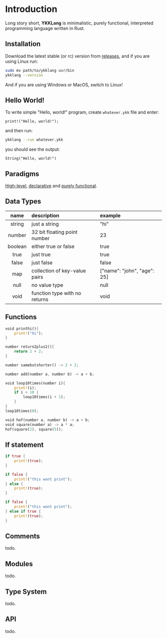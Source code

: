 # Introduction

Long story short, **YKKLang** is minimalistic, purely functional, interpreted programming language written in Rust.

## Installation

Download the latest stable (or rc) version from [releases](https://github.com/ykk2b/ykklang/releases), and if you are using Linux run:

```sh
sudo mv path/to/ykklang usr/bin
ykklang --version
```

And if you are using Windows or MacOS, switch to Linux!

## Hello World!

To write simple "Hello, world!" program, create `whatever.ykk` file and enter:

```
print!("Hello, world!");
```

and then run:

```sh
ykklang --run whatever.ykk
```

you should see the output:

```
String("Hello, world!")
```

## Paradigms

[High-level](https://en.wikipedia.org/wiki/High-level_programming_language), [declarative](https://en.wikipedia.org/wiki/Declarative_programming) and [purely functional](https://en.wikipedia.org/wiki/Purely_functional_programming).

## Data Types

|  name   | description                   | example                     |
| :-----: | :---------------------------- | :-------------------------- |
| string  | just a string                 | "hi"                        |
| number  | 32 bit floating point number  | 23                          |
| boolean | either true or false          | true                        |
|  true   | just true                     | true                        |
|  false  | just false                    | false                       |
|   map   | collection of key-value pairs | ["name": "john", "age": 25] |
|  null   | no value type                 | null                        |
|  void   | function type with no returns | void                        |

## Functions

```rs
void printhi(){
    print!("hi");
}

number return2plus2(){
    return 2 + 2;
}

number samebutshorter() -> 2 + 2;

number add(number a, number b) -> a + b;

void loop10times(number i){
    print!(i);
    if i < 10 {
        loop10times(i + 1);
    }
}
loop10times(0);

void hof(number a, number b) -> a + b;
void square(number a) -> a * a;
hof(square(2), square(5));
```

## If statement

```rs
if true {
    print!(true);
}

if false {
    print!("this wont print");
} else {
    print!(true);
}

if false {
    print!("this wont print");
} else if true {
    print!(true);
}
```

## Comments

todo.

## Modules

todo.

## Type System

todo.

## API

todo.
